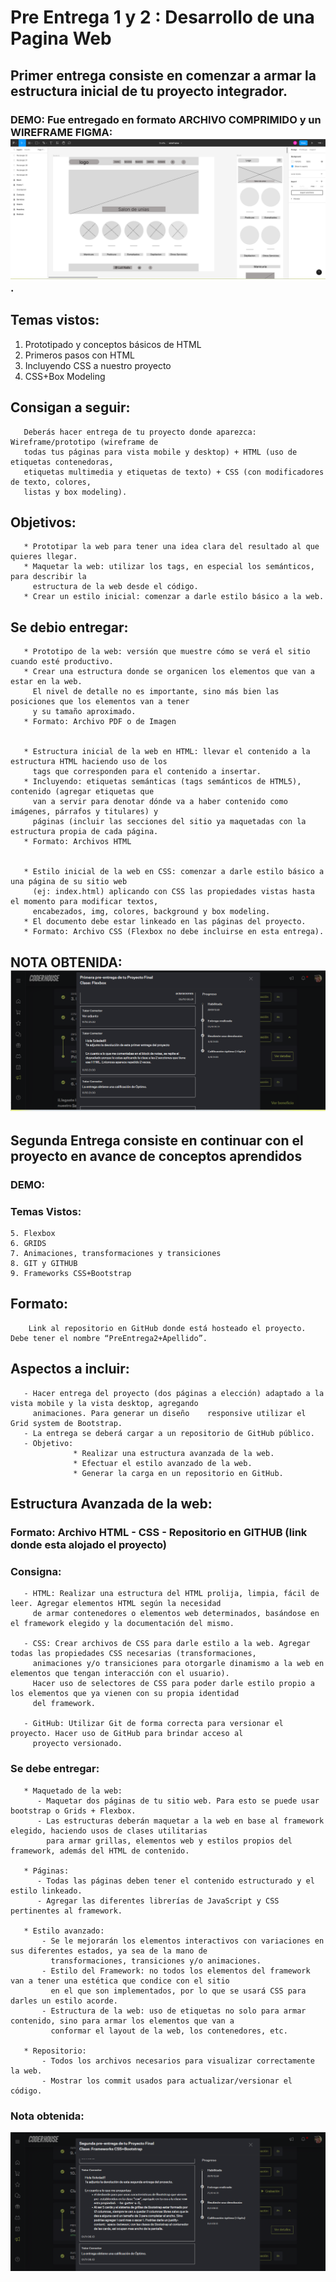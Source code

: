 # Pre Entrega 1 y 2 : Desarrollo de una Pagina Web

## Primer entrega consiste en comenzar a armar la estructura inicial de tu proyecto integrador.

### DEMO: Fue entregado en formato ARCHIVO COMPRIMIDO y un  WIREFRAME FIGMA:![imagen](figma.png).

## Temas vistos:

  1. Prototipado y conceptos básicos de HTML
  2. Primeros pasos con HTML
  3. Incluyendo CSS a nuestro proyecto
  4. CSS+Box Modeling

## Consigan a seguir:
       Deberás hacer entrega de tu proyecto donde aparezca: Wireframe/prototipo (wireframe de 
       todas tus páginas para vista mobile y desktop) + HTML (uso de etiquetas contenedoras, 
       etiquetas multimedia y etiquetas de texto) + CSS (con modificadores de texto, colores, 
       listas y box modeling).
       
## Objetivos:
       * Prototipar la web para tener una idea clara del resultado al que quieres llegar.
       * Maquetar la web: utilizar los tags, en especial los semánticos, para describir la 
         estructura de la web desde el código.
       * Crear un estilo inicial: comenzar a darle estilo básico a la web.

## Se debio entregar:

       * Prototipo de la web: versión que muestre cómo se verá el sitio cuando esté productivo.
       * Crear una estructura donde se organicen los elementos que van a estar en la web. 
         El nivel de detalle no es importante, sino más bien las posiciones que los elementos van a tener 
         y su tamaño aproximado.
       * Formato: Archivo PDF o de Imagen
       
       
       * Estructura inicial de la web en HTML: llevar el contenido a la estructura HTML haciendo uso de los
         tags que corresponden para el contenido a insertar. 
       * Incluyendo: etiquetas semánticas (tags semánticos de HTML5), contenido (agregar etiquetas que 
         van a servir para denotar dónde va a haber contenido como imágenes, párrafos y titulares) y 
         páginas (incluir las secciones del sitio ya maquetadas con la estructura propia de cada página.   
       * Formato: Archivos HTML
       
       
       * Estilo inicial de la web en CSS: comenzar a darle estilo básico a una página de su sitio web 
         (ej: index.html) aplicando con CSS las propiedades vistas hasta el momento para modificar textos, 
         encabezados, img, colores, background y box modeling.
       * El documento debe estar linkeado en las páginas del proyecto.
       * Formato: Archivo CSS (Flexbox no debe incluirse en esta entrega).

## NOTA OBTENIDA:![imagen](nota1.png)



## Segunda Entrega consiste en continuar con el proyecto en avance de conceptos aprendidos

### DEMO:

### Temas Vistos:
    5. Flexbox
    6. GRIDS
    7. Animaciones, transformaciones y transiciones
    8. GIT y GITHUB
    9. Frameworks CSS+Bootstrap
    
## Formato:
       
        Link al repositorio en GitHub donde está hosteado el proyecto. Debe tener el nombre “PreEntrega2+Apellido”.

## Aspectos a incluir:
       - Hacer entrega del proyecto (dos páginas a elección) adaptado a la vista mobile y la vista desktop, agregando 
         animaciones. Para generar un diseño    responsive utilizar el Grid system de Bootstrap. 
       - La entrega se deberá cargar a un repositorio de GitHub público.
       - Objetivo:
                  * Realizar una estructura avanzada de la web.
                  * Efectuar el estilo avanzado de la web.
                  * Generar la carga en un repositorio en GitHub.
                  
## Estructura Avanzada de la web:

### Formato: Archivo HTML - CSS - Repositorio en GITHUB (link donde esta alojado el proyecto)

### Consigna:

       - HTML: Realizar una estructura del HTML prolija, limpia, fácil de leer. Agregar elementos HTML según la necesidad 
         de armar contenedores o elementos web determinados, basándose en el framework elegido y la documentación del mismo.
         
       - CSS: Crear archivos de CSS para darle estilo a la web. Agregar todas las propiedades CSS necesarias (transformaciones,
         animaciones y/o transiciones para otorgarle dinamismo a la web en elementos que tengan interacción con el usuario). 
         Hacer uso de selectores de CSS para poder darle estilo propio a los elementos que ya vienen con su propia identidad 
         del framework.
         
       - GitHub: Utilizar Git de forma correcta para versionar el proyecto. Hacer uso de GitHub para brindar acceso al 
         proyecto versionado.
       
### Se debe entregar:

       * Maquetado de la web: 
          - Maquetar dos páginas de tu sitio web. Para esto se puede usar bootstrap o Grids + Flexbox. 
          - Las estructuras deberán maquetar a la web en base al framework elegido, haciendo usos de clases utilitarias 
            para armar grillas, elementos web y estilos propios del framework, además del HTML de contenido.
            
       * Páginas: 
          - Todas las páginas deben tener el contenido estructurado y el estilo linkeado. 
          - Agregar las diferentes librerías de JavaScript y CSS pertinentes al framework.
          
       * Estilo avanzado: 
           - Se le mejorarán los elementos interactivos con variaciones en sus diferentes estados, ya sea de la mano de 
             transformaciones, transiciones y/o animaciones.
           - Estilo del Framework: no todos los elementos del framework van a tener una estética que condice con el sitio 
             en el que son implementados, por lo que se usará CSS para darles un estilo acorde.
           - Estructura de la web: uso de etiquetas no solo para armar contenido, sino para armar los elementos que van a 
             conformar el layout de la web, los contenedores, etc.
             
       * Repositorio:
           - Todos los archivos necesarios para visualizar correctamente la web.
           - Mostrar los commit usados para actualizar/versionar el código.

### Nota obtenida:

![imagen](nota2.png)
   

